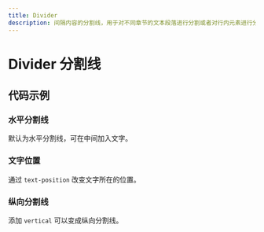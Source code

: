 ```yaml
---
title: Divider
description: 间隔内容的分割线，用于对不同章节的文本段落进行分割或者对行内元素进行分割。
---
```


# Divider 分割线

## 代码示例

### 水平分割线

默认为水平分割线，可在中间加入文字。

<preview path="../demo/Divider/Basic-Divider.vue" title="水平分割线" description="默认为水平分割线，可在中间加入文字。"></preview>

### 文字位置

通过 `text-position` 改变文字所在的位置。

<preview path="../demo/Divider/Text-Position.vue" title="文字位置" description="通过 `text-position` 改变文字所在的位置。"></preview>

### 纵向分割线

添加 `vertical` 可以变成纵向分割线。

<preview path="../demo/Divider/Vertical-Divider.vue" title="纵向分割线" description="添加 `vertical` 可以变成纵向分割线。"></preview>
